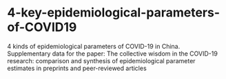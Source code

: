 # 4-key-epidemiological-parameters-of-COVID19
4 kinds of epidemiological parameters of COVID-19 in China. Supplementary data for the paper:  The collective wisdom in the COVID-19 research: comparison and synthesis of epidemiological parameter estimates in preprints and peer-reviewed articles
